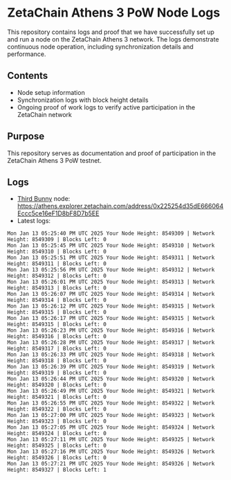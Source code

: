 # ZetaChain Athens 3 PoW Node Logs
This repository contains logs and proof that we have successfully set up and run a node on the ZetaChain Athens 3 network. The logs demonstrate continuous node operation, including synchronization details and performance.

## Contents
- Node setup information
- Synchronization logs with block height details
- Ongoing proof of work logs to verify active participation in the ZetaChain network

## Purpose
This repository serves as documentation and proof of participation in the ZetaChain Athens 3 PoW testnet.

## Logs

- [Third Bunny](https://thirdbunny.xyz/) node: https://athens.explorer.zetachain.com/address/0x225254d35dE666064Eccc5ce16eF1D8bF8D7b5EE
- Latest logs:
```
Mon Jan 13 05:25:40 PM UTC 2025 Your Node Height: 8549309 | Network Height: 8549309 | Blocks Left: 0
Mon Jan 13 05:25:45 PM UTC 2025 Your Node Height: 8549310 | Network Height: 8549310 | Blocks Left: 0
Mon Jan 13 05:25:51 PM UTC 2025 Your Node Height: 8549311 | Network Height: 8549311 | Blocks Left: 0
Mon Jan 13 05:25:56 PM UTC 2025 Your Node Height: 8549312 | Network Height: 8549312 | Blocks Left: 0
Mon Jan 13 05:26:01 PM UTC 2025 Your Node Height: 8549313 | Network Height: 8549313 | Blocks Left: 0
Mon Jan 13 05:26:07 PM UTC 2025 Your Node Height: 8549314 | Network Height: 8549314 | Blocks Left: 0
Mon Jan 13 05:26:12 PM UTC 2025 Your Node Height: 8549315 | Network Height: 8549315 | Blocks Left: 0
Mon Jan 13 05:26:17 PM UTC 2025 Your Node Height: 8549315 | Network Height: 8549315 | Blocks Left: 0
Mon Jan 13 05:26:23 PM UTC 2025 Your Node Height: 8549316 | Network Height: 8549316 | Blocks Left: 0
Mon Jan 13 05:26:28 PM UTC 2025 Your Node Height: 8549317 | Network Height: 8549317 | Blocks Left: 0
Mon Jan 13 05:26:33 PM UTC 2025 Your Node Height: 8549318 | Network Height: 8549318 | Blocks Left: 0
Mon Jan 13 05:26:39 PM UTC 2025 Your Node Height: 8549319 | Network Height: 8549319 | Blocks Left: 0
Mon Jan 13 05:26:44 PM UTC 2025 Your Node Height: 8549320 | Network Height: 8549320 | Blocks Left: 0
Mon Jan 13 05:26:49 PM UTC 2025 Your Node Height: 8549321 | Network Height: 8549321 | Blocks Left: 0
Mon Jan 13 05:26:55 PM UTC 2025 Your Node Height: 8549322 | Network Height: 8549322 | Blocks Left: 0
Mon Jan 13 05:27:00 PM UTC 2025 Your Node Height: 8549323 | Network Height: 8549323 | Blocks Left: 0
Mon Jan 13 05:27:05 PM UTC 2025 Your Node Height: 8549324 | Network Height: 8549324 | Blocks Left: 0
Mon Jan 13 05:27:11 PM UTC 2025 Your Node Height: 8549325 | Network Height: 8549325 | Blocks Left: 0
Mon Jan 13 05:27:16 PM UTC 2025 Your Node Height: 8549326 | Network Height: 8549326 | Blocks Left: 0
Mon Jan 13 05:27:21 PM UTC 2025 Your Node Height: 8549326 | Network Height: 8549327 | Blocks Left: 1
```
